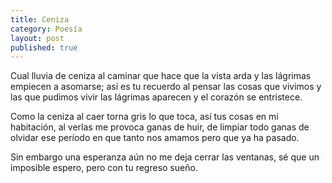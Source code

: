 ```yaml
---
title: Ceniza
category: Poesía
layout: post
published: true
---
```


Cual lluvia de ceniza al caminar
que hace que la vista arda
y las lágrimas empiecen a asomarse;
así es tu recuerdo al pensar
las cosas que vivimos y las que pudimos vivir
las lágrimas aparecen
y el corazón se entristece.


Como la ceniza al caer
torna gris lo que toca,
así tus cosas en mi habitación,
al verlas me provoca
ganas de huir, de limpiar todo
ganas de olvidar ese período
en que tanto nos amamos
pero que ya ha pasado.

Sin embargo una esperanza
aún no me deja cerrar las ventanas,
sé que un imposible espero,
pero con tu regreso sueño.
